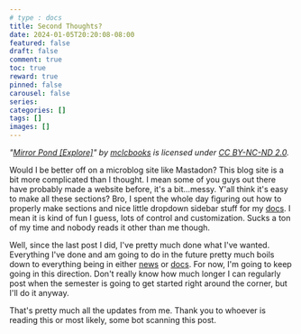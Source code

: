 ```yaml
---
# type : docs
title: Second Thoughts?
date: 2024-01-05T20:20:08-08:00
featured: false
draft: false
comment: true
toc: true
reward: true
pinned: false
carousel: false
series:
categories: []
tags: []
images: []
---
```

*"[Mirror Pond [Explore]](https://www.flickr.com/photos/39877441@N05/49934818133)" by [mclcbooks](https://www.flickr.com/photos/39877441@N05) is licensed under [CC BY-NC-ND 2.0](https://creativecommons.org/licenses/by-nc-nd/2.0/?ref=openverse).*

Would I be better off on a microblog site like Mastadon? This blog site is a bit more complicated than I thought. I mean some of you guys out there have probably made a website before, it's a bit...messy. Y'all think it's easy to make all these sections? Bro, I spent the whole day figuring out how to properly make sections and nice little dropdown sidebar stuff for my [docs](https://userliluzibert.github.io/docs/). I mean it is kind of fun I guess, lots of control and customization. Sucks a ton of my time and nobody reads it other than me though.

Well, since the last post I did, I've pretty much done what I've wanted. Everything I've done and am going to do in the future pretty much boils down to everything being in either [news](https://userliluzibert.github.io/news/) or [docs](https://userliluzibert.github.io/docs/). For now, I'm going to keep going in this direction. Don't really know how much longer I can regularly post when the semester is going to get started right around the corner, but I'll do it anyway.

That's pretty much all the updates from me. Thank you to whoever is reading this or most likely, some bot scanning this post.